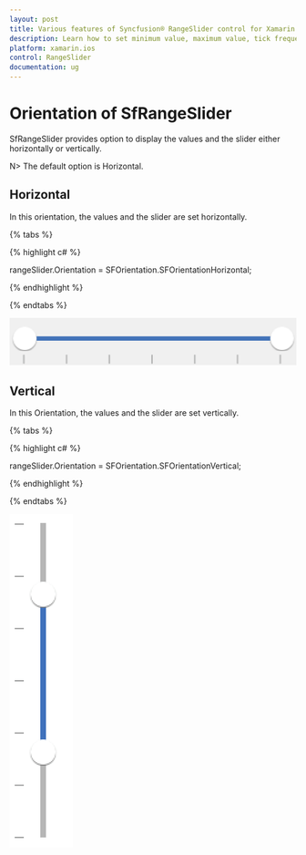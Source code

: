 ```yaml
---
layout: post
title: Various features of Syncfusion® RangeSlider control for Xamarin.iOS
description: Learn how to set minimum value, maximum value, tick frequency, step frequency, enabling snaps to support and orientation for RangeSlider
platform: xamarin.ios
control: RangeSlider
documentation: ug
---
```


# Orientation of SfRangeSlider

SfRangeSlider provides option to display the values and the slider either horizontally or vertically.

N> The default option is Horizontal.

## Horizontal

In this orientation, the values and the slider are set horizontally. 

{% tabs %}

{% highlight c# %}

rangeSlider.Orientation = SFOrientation.SFOrientationHorizontal;

{% endhighlight %}

{% endtabs %}

![The RangeSlider Horizontal](images/RangeSlider-Horizontal.png)

## Vertical

In this Orientation, the values and the slider are set vertically. 

{% tabs %}

{% highlight c# %}

rangeSlider.Orientation = SFOrientation.SFOrientationVertical;

{% endhighlight %}

{% endtabs %}

![The RangeSlider Vertical](images/RangeSlider-Vertical.png)


